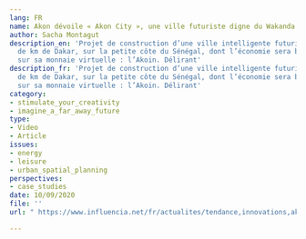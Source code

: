 ```yaml
---
lang: FR
name: Akon dévoile « Akon City », une ville futuriste digne du Wakanda
author: Sacha Montagut
description_en: 'Projet de construction d’une ville intelligente futuriste à une centaine
  de km de Dakar, sur la petite côte du Sénégal, dont l’économie sera basée uniquement
  sur sa monnaie virtuelle : l’Akoin. Délirant'
description_fr: 'Projet de construction d’une ville intelligente futuriste à une centaine
  de km de Dakar, sur la petite côte du Sénégal, dont l’économie sera basée uniquement
  sur sa monnaie virtuelle : l’Akoin. Délirant'
category:
- stimulate_your_creativity
- imagine_a_far_away_future
type:
- Video
- Article
issues:
- energy
- leisure
- urban_spatial_planning
perspectives:
- case_studies
date: 10/09/2020
file: ''
url: " https://www.influencia.net/fr/actualites/tendance,innovations,akon-devoile-akon-city-ville-futuriste-digne-wakanda,10508.html "

---
```

